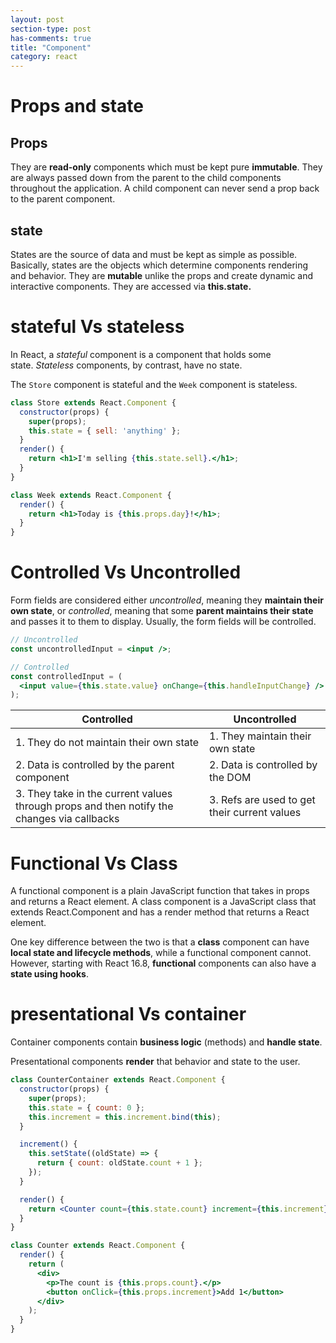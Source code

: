 ```yaml
---
layout: post
section-type: post
has-comments: true
title: "Component"
category: react
---
```


# Props and state

## Props

They are **read-only** components which must be kept pure **immutable**. They are always passed down from the parent to the child components throughout the application. A child component can never send a prop back to the parent component.

## state

States are the source of data and must be kept as simple as possible. Basically, states are the objects which determine components rendering and behavior. They are **mutable** unlike the props and create dynamic and interactive components. They are accessed via **this.state.**


# stateful Vs stateless

In React, a *stateful* component is a component that holds some state. *Stateless* components, by contrast, have no state. 

The `Store` component is stateful and the `Week` component is stateless.

```jsx
class Store extends React.Component {
  constructor(props) {
    super(props);
    this.state = { sell: 'anything' };
  }
  render() {
    return <h1>I'm selling {this.state.sell}.</h1>;
  }
}

class Week extends React.Component {
  render() {
    return <h1>Today is {this.props.day}!</h1>;
  }
}
```

# Controlled Vs Uncontrolled

Form fields are considered either *uncontrolled*, meaning they **maintain their own state**, or *controlled*, meaning that some **parent maintains their state** and passes it to them to display. Usually, the form fields will be controlled.

```jsx
// Uncontrolled
const uncontrolledInput = <input />;

// Controlled
const controlledInput = (
  <input value={this.state.value} onChange={this.handleInputChange} />
);
```

| Controlled | Uncontrolled |
| --- | --- |
| 1. They do not maintain their own state | 1. They maintain their own state |
| 2. Data is controlled by the parent component | 2. Data is controlled by the DOM |
| 3. They take in the current values through props and then notify the changes via callbacks | 3. Refs are used to get their current values |

# Functional Vs Class

A functional component is a plain JavaScript function that takes in props and returns a React element. A class component is a JavaScript class that extends React.Component and has a render method that returns a React element.

One key difference between the two is that a **class** component can have **local state and lifecycle methods**, while a functional component cannot. However, starting with React 16.8, **functional** components can also have a **state using hooks**.

# presentational Vs container

Container components contain **business logic** (methods) and **handle state**. 

Presentational components **render** that behavior and state to the user.

```jsx
class CounterContainer extends React.Component {
  constructor(props) {
    super(props);
    this.state = { count: 0 };
    this.increment = this.increment.bind(this);
  }

  increment() {
    this.setState((oldState) => {
      return { count: oldState.count + 1 };
    });
  }

  render() {
    return <Counter count={this.state.count} increment={this.increment} />;
  }
}

class Counter extends React.Component {
  render() {
    return (
      <div>
        <p>The count is {this.props.count}.</p>
        <button onClick={this.props.increment}>Add 1</button>
      </div>
    );
  }
}
```